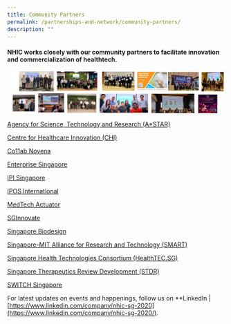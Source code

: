 ```yaml
---
title: Community Partners
permalink: /partnerships-and-network/community-partners/
description: ""
---
```

#### NHIC works closely with our community partners to facilitate innovation and commercialization of healthtech.

![](/images/Partnerships%20and%20Network/comm%20partnership%20(2).png)

[Agency for Science, Technology and Research (A\*STAR)](https://www.a-star.edu.sg/Research/funding-opportunities/stdr)

[Centre for Healthcare Innovation (CHI)](https://www.chi.sg/)

[Co11ab Novena](https://www.co11ab.sg/)

[Enterprise Singapore](https://www.enterprisesg.gov.sg/)

[IPI Singapore](https://www.ipi-singapore.org/)

[IPOS International](https://iposinternational.com/academy/enterprises-individuals/demystifying-the-patent-application-process_290)

[MedTech Actuator](https://medtechactuator.com/)

[SGInnovate](https://www.sginnovate.com/)

[Singapore Biodesign](https://www.a-star.edu.sg/sb)

[Singapore-MIT Alliance for Research and Technology (SMART)](https://smart.mit.edu/)

[Singapore Health Technologies Consortium (HealthTEC.SG)](https://www.healthtec.sg/)[](https://www.a-star.edu.sg/Research/funding-opportunities/stdr)

[Singapore Therapeutics Review Development (STDR)](https://www.a-star.edu.sg/Research/funding-opportunities/stdr)[](https://www.switchsg.org/)

[SWITCH Singapore](https://www.switchsg.org/)



For latest updates on events and happenings, follow us on **LinkedIn |[https://www.linkedin.com/company/nhic-sg-2020](https://www.linkedin.com/company/nhic-sg-2020/).